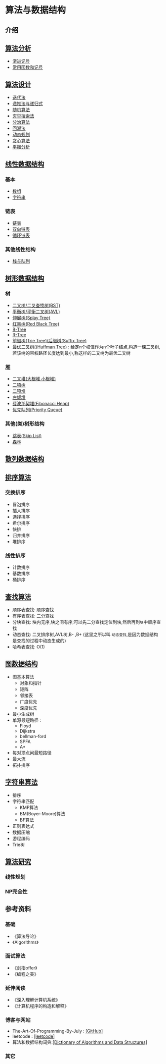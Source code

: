 # 算法与数据结构

## 介绍

## [算法分析](./算法分析/README.md)

* [渐进记号](./算法分析/README.md#渐进记号)
* [常用函数和记号](./算法分析/README.md#常用函数和记号)

## [算法设计](./算法设计/README.md)

* [迭代法](./算法设计/iterative.md)
* [递推法与递归式](./算法设计/recursion.md)
* [随机算法](./算法设计/random.md)
* [穷举搜索法](./算法设计/brute-force-search.md)
* [分治算法](./算法设计/divide-and-conquer.md)
* [回溯法](./算法设计/backtracking.md)
* [动态规划](./算法设计/dynamic-programing.md)
* [贪心算法](./算法设计/greedy.md)
* [平摊分析](./算法设计/amortized-analysis.md)

## [线性数据结构](./线性数据结构/README.md)

### 基本

* [数组](./线性数据结构/1.Array.md)
* [字符串](./线性数据结构/2.String.md)

### 链表

* [链表](./线性数据结构/3.LinkedList.md)
* [双向链表](./线性数据结构/4.DoublyLinkedList.md)
* [循环链表](./线性数据结构/5.CircleLinkedList.md)

### 其他线性结构

* [栈与队列](./线性数据结构/6.StackAndQueue.md)

## [树形数据结构](./树形数据结构/README.md)

### 树

* [二叉树/二叉查找树(BST)](./树形数据结构/BinaryTree.md)
* [平衡树/平衡二叉树(AVL)](./树形数据结构/AVLTree.md)
* [伸展树(Splay Tree)](./树形数据结构/SplayTree.md)
* [红黑树(Red Black Tree)](./树形数据结构/RedBlackTree.md)
* [B-Tree](./树形数据结构/BTree.md)
* [R-Tree](./树形数据结构/RTree.md)
* [前缀树(Trie Tree)/后缀树(Suffix Tree)](./树形数据结构/TrieTreeAndSuffixTree.md)
* [最优二叉树((Huffman Tree)](./树形数据结构/HuffmanTree.md) : 给定n个权值作为n个叶子结点,构造一棵二叉树,若该树的带权路径长度达到最小,称这样的二叉树为最优二叉树

### [堆](./树形数据结构/Heap.md)

* [二叉堆(大根堆 小根堆)](./树形数据结构/Heap.md#二叉堆)
* [二项树](./树形数据结构/Heap.md#二项树)
* [二项堆](./树形数据结构/Heap.md#二项堆)
* [左倾堆](./树形数据结构/Heap.md#左倾堆)
* [斐波那契堆(Fibonacci Heap)](./树形数据结构/Heap.md#斐波那契堆)
* [优先队列(Priority Queue)](./树形数据结构/Heap.md#优先队列)

### 其他(类)树形结构

* [跳表(Skip List)](./树形数据结构/SkipList.md)
* [森林](./树形数据结构/Forest.md)

## [散列数据结构](./散列数据结构/README.md)

## [排序算法](./排序算法/README.md)

### 交换排序

* 冒泡排序
* 插入排序
* 选择排序
* 希尔排序
* 快排
* 归并排序
* 堆排序

### 线性排序

* 计数排序
* 基数排序
* 桶排序
  
## [查找算法](./查找算法/README.md)

* 顺序表查找: 顺序查找  
* 有序表查找: 二分查找  
* 分块查找: 块内无序,块之间有序;可以先二分查找定位到块,然后再到`块`中顺序查找  
* 动态查找: 二叉排序树,AVL树,B- ,B+ (这里之所以叫 `动态查找`,是因为数据结构是查找的过程中动态生成的)
* 哈希表查找: O(1)

## [图数据结构](./图数据结构/README.md)

* 图基本算法
  * 对象和指针
  * 矩阵
  * 邻接表
  * 广度优先
  * 深度优先
* 最小生成树
* 单源最短路径 :
  * Floyd
  * Dijkstra
  * bellman-ford
  * SPFA
  * A*
* 每对顶点间最短路径
* 最大流
* 拓扑排序

## [字符串算法](./字符串算法/README.md)

* 排序
* 字符串匹配
  * KMP算法  
  * BM(Boyer-Moore)算法  
  * BF算法
* 正则表达式
* 数据压缩
* 游程编码
* Trie树

## [算法研究](./算法研究/README.md)

### 线性规划

### NP完全性

## 参考资料

### 基础

* 《算法导论》
* 《Algorithms》

### 面试算法

* 《剑指offer》
* 《编程之美》

### 延伸阅读

* 《深入理解计算机系统》
* 《计算机程序的构造和解释》

### 博客与网站

* The-Art-Of-Programming-By-July : [\[GitHub\]](https:/github.com/julycoding/The-Art-Of-Programming-By-July)
* leetcode : [[leetcode]](http:/leetcode.com/)
* 算法和数据结构词典:[[Dictionary of Algorithms and Data Structures]](https:/xlinux.nist.gov/dads/)

### 其它